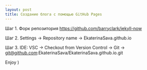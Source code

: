 ```yaml
---
layout: post
title: Cоздание блога с помощью GitHub Pages
---
```


Шаг 1. Форк репозитория https://github.com/barryclark/jekyll-now

Шаг 2. Settings -> Repository name -> EkaterinaSava.github.io

Шаг 3. IDE: VSC -> Checkout from Version Control -> Git -> git@github.com:EkaterinaSava/EkaterinaSava.github.io.git

Enjoy )